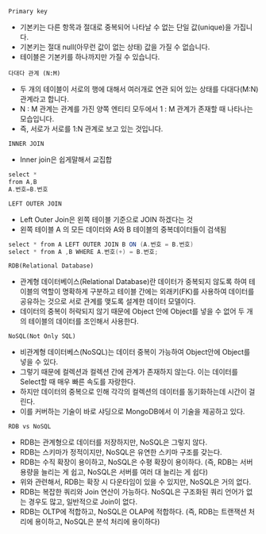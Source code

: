 `Primary key`

- 기본키는 다른 항목과 절대로 중복되어 나타날 수 없는 단일 값(unique)을 가집니다.
- 기본키는 절대 null(아무런 값이 없는 상태) 값을 가질 수 없습니다.
- 테이블은 기본키를 하나까지만 가질 수 있습니다.

`다대다 관계 (N:M)`

- 두 개의 테이블이 서로의 행에 대해서 여러개로 연관 되어 있는 상태를 다대다(M:N)관계라고 합니다.
- N : M 관계는 관계를 가진 양쪽 엔티티 모두에서 1 : M 관계가 존재할 때 나타나는 모습입니다.
- 즉, 서로가 서로를 1:N 관계로 보고 있는 것입니다.

`INNER JOIN`

- Inner join은 쉽게말해서 교집합
```java
select *
from A,B
A.번호=B.번호
```

`LEFT OUTER JOIN`

- Left Outer Join은 왼쪽 테이블 기준으로 JOIN 하겠다는 것 
- 왼쪽 테이블 A 의 모든 데이터와 A와 B 테이블의 중복데이터들이 검색됨
```java
select * from A LEFT OUTER JOIN B ON (A.번호 = B.번호)
select * from A ,B WHERE A.번호(+) = B.번호;
```

`RDB(Relational Database)`

- 관계형 데이터베이스(Relational Database)란 데이터가 중복되지 않도록 하여 테이블의 역할이 명확하게 구분하고 테이블 간에는 외래키(FK)를 사용하여 데이터를 공유하는 것으로 서로 관계를 맺도록 설계한 데이터 모델이다. 
- 데이터의 중복이 허락되지 않기 때문에 Object 안에 Object를 넣을 수 없어 두 개의 테이블의 데이터를 조인해서 사용한다.

`NoSQL(Not Only SQL)`

- 비관계형 데이터베스(NoSQL)는 데이터 중복이 가능하여 Object안에 Object를 넣을 수 있다. 
- 그렇기 때문에 컬렉션과 컬렉션 간에 관계가 존재하지 않는다. 이는 데이터를 Select할 때 매우 빠른 속도를 자랑한다. 
- 하지만 데이터의 중복으로 인해 각각의 컬렉션의 데이터를 동기화하는데 시간이 걸린다. 
- 이를 커버하는 기술이 바로 샤딩으로 MongoDB에서 이 기술을 제공하고 있다.

`RDB vs NoSQL`

- RDB는 관계형으로 데이터를 저장하지만, NoSQL은 그렇지 않다.
- RDB는 스키마가 정적이지만, NoSQL은 유연한 스키마 구조를 갖는다.
- RDB는 수직 확장이 용이하고, NoSQL은 수평 확장이 용이하다. (즉, RDB는 서버 용량을 늘리는 게 쉽고, NoSQL은 서버를 여러 대 늘리는 게 쉽다)
- 위와 관련해서, RDB는 확장 시 다운타임이 있을 수 있지만, NoSQL은 거의 없다.
- RDB는 복잡한 쿼리와 Join 연산이 가능하다. NoSQL은 구조화된 쿼리 언어가 없는 경우도 많고, 일반적으로 Join이 없다.
- RDB는 OLTP에 적합하고, NoSQL은 OLAP에 적합하다. (즉, RDB는 트랜잭션 처리에 용이하고, NoSQL은 분석 처리에 용이하다)
